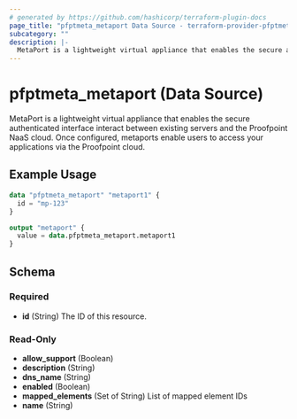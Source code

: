 ```yaml
---
# generated by https://github.com/hashicorp/terraform-plugin-docs
page_title: "pfptmeta_metaport Data Source - terraform-provider-pfptmeta"
subcategory: ""
description: |-
  MetaPort is a lightweight virtual appliance that enables the secure authenticated interface interact between existing servers and the Proofpoint NaaS cloud. Once configured, metaports enable users to access your applications via the Proofpoint cloud.
---
```


# pfptmeta_metaport (Data Source)

MetaPort is a lightweight virtual appliance that enables the secure authenticated interface interact between existing servers and the Proofpoint NaaS cloud. Once configured, metaports enable users to access your applications via the Proofpoint cloud.

## Example Usage

```terraform
data "pfptmeta_metaport" "metaport1" {
  id = "mp-123"
}

output "metaport" {
  value = data.pfptmeta_metaport.metaport1
}
```

<!-- schema generated by tfplugindocs -->
## Schema

### Required

- **id** (String) The ID of this resource.

### Read-Only

- **allow_support** (Boolean)
- **description** (String)
- **dns_name** (String)
- **enabled** (Boolean)
- **mapped_elements** (Set of String) List of mapped element IDs
- **name** (String)


